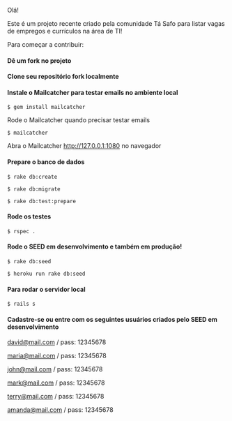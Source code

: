Olá!

Este é um projeto recente criado pela comunidade Tá Safo para listar vagas de empregos e currículos na área de TI!

Para começar a contribuir:

#### Dê um fork no projeto

#### Clone seu repositório fork localmente

#### Instale o Mailcatcher para testar emails no ambiente local

`$ gem install mailcatcher`

Rode o Mailcatcher quando precisar testar emails

`$ mailcatcher`

Abra o Mailcatcher http://127.0.0.1:1080 no navegador

#### Prepare o banco de dados

`$ rake db:create`

`$ rake db:migrate`

`$ rake db:test:prepare`

#### Rode os testes

`$ rspec .`

#### Rode o SEED em desenvolvimento e também em produção!

`$ rake db:seed`

`$ heroku run rake db:seed`

#### Para rodar o servidor local

`$ rails s`

#### Cadastre-se ou entre com os seguintes usuários criados pelo SEED em desenvolvimento

david@mail.com   / pass: 12345678

maria@mail.com   / pass: 12345678

john@mail.com    / pass: 12345678

mark@mail.com    / pass: 12345678

terry@mail.com   / pass: 12345678

amanda@mail.com  / pass: 12345678